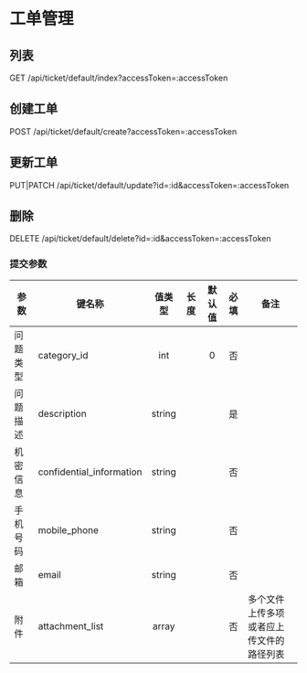 工单管理
=======

## 列表
GET /api/ticket/default/index?accessToken=:accessToken

## 创建工单
POST /api/ticket/default/create?accessToken=:accessToken

## 更新工单
PUT|PATCH /api/ticket/default/update?id=:id&accessToken=:accessToken

## 删除
DELETE /api/ticket/default/delete?id=:id&accessToken=:accessToken

### <span id="params">提交参数</span>
| 参数 | 键名称 | 值类型 | 长度 | 默认值 | 必填 | 备注 |
| --- | --- | :---: | :---: | :---: | :---: | --- |
| 问题类型 | category_id | int | | 0 | 否 | |
| 问题描述 | description | string | | | 是 | |
| 机密信息 | confidential_information | string | | | 否 | |
| 手机号码 | mobile_phone | string | | | 否 | |
| 邮箱 | email | string | | | 否 | |
| 附件 | attachment_list | array | | | 否 | 多个文件上传多项或者应上传文件的路径列表 |
